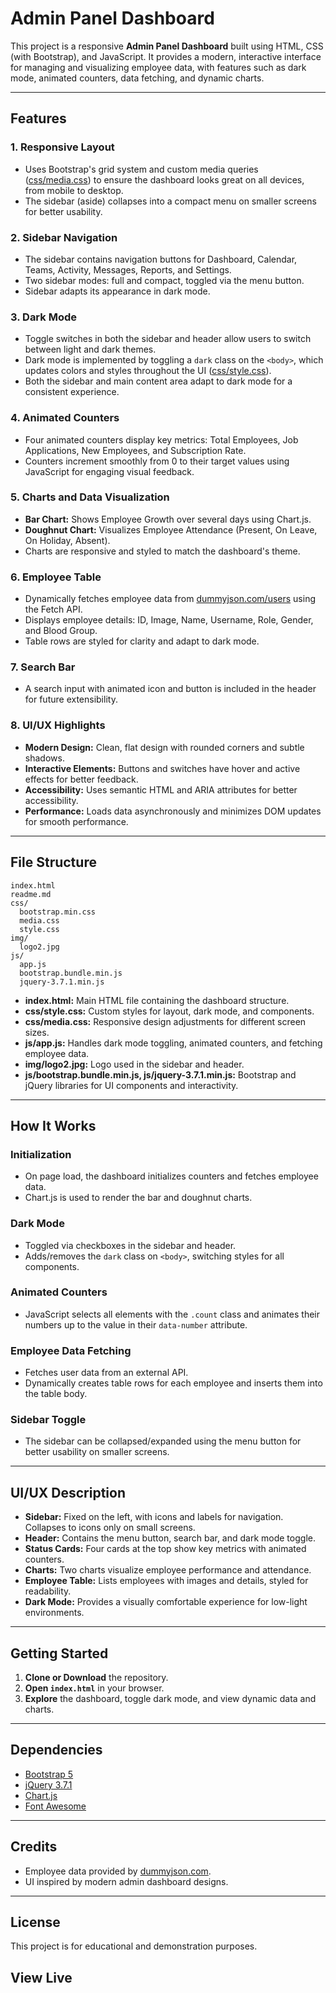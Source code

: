 # Admin Panel Dashboard

This project is a responsive **Admin Panel Dashboard** built using HTML, CSS (with Bootstrap), and JavaScript. It provides a modern, interactive interface for managing and visualizing employee data, with features such as dark mode, animated counters, data fetching, and dynamic charts.

---

## Features

### 1. **Responsive Layout**
- Uses Bootstrap's grid system and custom media queries ([css/media.css](css/media.css)) to ensure the dashboard looks great on all devices, from mobile to desktop.
- The sidebar (aside) collapses into a compact menu on smaller screens for better usability.

### 2. **Sidebar Navigation**
- The sidebar contains navigation buttons for Dashboard, Calendar, Teams, Activity, Messages, Reports, and Settings.
- Two sidebar modes: full and compact, toggled via the menu button.
- Sidebar adapts its appearance in dark mode.

### 3. **Dark Mode**
- Toggle switches in both the sidebar and header allow users to switch between light and dark themes.
- Dark mode is implemented by toggling a `dark` class on the `<body>`, which updates colors and styles throughout the UI ([css/style.css](css/style.css)).
- Both the sidebar and main content area adapt to dark mode for a consistent experience.

### 4. **Animated Counters**
- Four animated counters display key metrics: Total Employees, Job Applications, New Employees, and Subscription Rate.
- Counters increment smoothly from 0 to their target values using JavaScript for engaging visual feedback.

### 5. **Charts and Data Visualization**
- **Bar Chart:** Shows Employee Growth over several days using Chart.js.
- **Doughnut Chart:** Visualizes Employee Attendance (Present, On Leave, On Holiday, Absent).
- Charts are responsive and styled to match the dashboard's theme.

### 6. **Employee Table**
- Dynamically fetches employee data from [dummyjson.com/users](https://dummyjson.com/users) using the Fetch API.
- Displays employee details: ID, Image, Name, Username, Role, Gender, and Blood Group.
- Table rows are styled for clarity and adapt to dark mode.

### 7. **Search Bar**
- A search input with animated icon and button is included in the header for future extensibility.

### 8. **UI/UX Highlights**
- **Modern Design:** Clean, flat design with rounded corners and subtle shadows.
- **Interactive Elements:** Buttons and switches have hover and active effects for better feedback.
- **Accessibility:** Uses semantic HTML and ARIA attributes for better accessibility.
- **Performance:** Loads data asynchronously and minimizes DOM updates for smooth performance.

---

## File Structure

```
index.html
readme.md
css/
  bootstrap.min.css
  media.css
  style.css
img/
  logo2.jpg
js/
  app.js
  bootstrap.bundle.min.js
  jquery-3.7.1.min.js
```

- **index.html:** Main HTML file containing the dashboard structure.
- **css/style.css:** Custom styles for layout, dark mode, and components.
- **css/media.css:** Responsive design adjustments for different screen sizes.
- **js/app.js:** Handles dark mode toggling, animated counters, and fetching employee data.
- **img/logo2.jpg:** Logo used in the sidebar and header.
- **js/bootstrap.bundle.min.js, js/jquery-3.7.1.min.js:** Bootstrap and jQuery libraries for UI components and interactivity.

---

## How It Works

### Initialization

- On page load, the dashboard initializes counters and fetches employee data.
- Chart.js is used to render the bar and doughnut charts.

### Dark Mode

- Toggled via checkboxes in the sidebar and header.
- Adds/removes the `dark` class on `<body>`, switching styles for all components.

### Animated Counters

- JavaScript selects all elements with the `.count` class and animates their numbers up to the value in their `data-number` attribute.

### Employee Data Fetching

- Fetches user data from an external API.
- Dynamically creates table rows for each employee and inserts them into the table body.

### Sidebar Toggle

- The sidebar can be collapsed/expanded using the menu button for better usability on smaller screens.

---

## UI/UX Description

- **Sidebar:** Fixed on the left, with icons and labels for navigation. Collapses to icons only on small screens.
- **Header:** Contains the menu button, search bar, and dark mode toggle.
- **Status Cards:** Four cards at the top show key metrics with animated counters.
- **Charts:** Two charts visualize employee performance and attendance.
- **Employee Table:** Lists employees with images and details, styled for readability.
- **Dark Mode:** Provides a visually comfortable experience for low-light environments.

---

## Getting Started

1. **Clone or Download** the repository.
2. **Open `index.html`** in your browser.
3. **Explore** the dashboard, toggle dark mode, and view dynamic data and charts.

---

## Dependencies

- [Bootstrap 5](https://getbootstrap.com/)
- [jQuery 3.7.1](https://jquery.com/)
- [Chart.js](https://www.chartjs.org/)
- [Font Awesome](https://fontawesome.com/)

---

## Credits

- Employee data provided by [dummyjson.com](https://dummyjson.com/users).
- UI inspired by modern admin dashboard designs.

---

## License

This project is for educational and demonstration purposes.

## View Live

